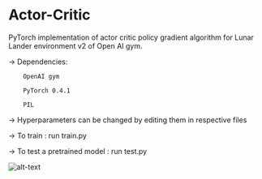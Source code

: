 # Actor-Critic

PyTorch implementation of actor critic policy gradient algorithm for Lunar Lander environment v2 of Open AI gym.

-> Dependencies:

        OpenAI gym

        PyTorch 0.4.1

        PIL


-> Hyperparameters can be changed by editing them in respective files

-> To train : run train.py

-> To test a pretrained model : run test.py


![alt-text](https://github.com/nikhilbarhate99/Actor-Critic/blob/master/gif/1.gif)
